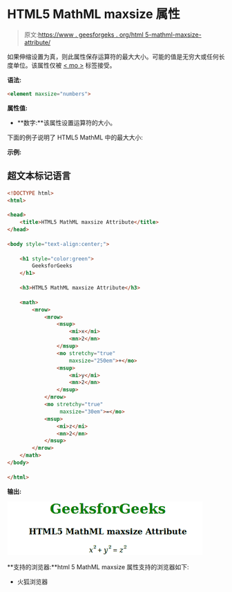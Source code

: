 # HTML5 MathML maxsize 属性

> 原文:[https://www . geesforgeks . org/html 5-mathml-maxsize-attribute/](https://www.geeksforgeeks.org/html5-mathml-maxsize-attribute/)

如果伸缩设置为真，则此属性保存运算符的最大大小。可能的值是无穷大或任何长度单位。该属性仅被 [< mo >](https://www.geeksforgeeks.org/html5-mathml-mo-tag/) 标签接受。

**语法:**

```html
<element maxsize="numbers">

```

**属性值:**

*   **数字:**该属性设置运算符的大小。

下面的例子说明了 HTML5 MathML 中的最大大小:

**示例:**

## 超文本标记语言

```html
<!DOCTYPE html> 
<html> 

<head> 
    <title>HTML5 MathML maxsize Attribute</title> 
</head> 

<body style="text-align:center;"> 

    <h1 style="color:green"> 
        GeeksforGeeks 
    </h1> 

    <h3>HTML5 MathML maxsize Attribute</h3> 

    <math> 
        <mrow> 
            <mrow> 
                <msup> 
                    <mi>x</mi> 
                    <mn>2</mn> 
                </msup> 
                <mo stretchy="true" 
                    maxsize="250em">+</mo> 
                <msup> 
                    <mi>y</mi> 
                    <mn>2</mn> 
                </msup> 
            </mrow> 
            <mo stretchy="true" 
                 maxsize="30em">=</mo> 
            <msup> 
                <mi>z</mi> 
                <mn>2</mn> 
            </msup> 
        </mrow> 
    </math> 
</body> 

</html>
```

**输出:**

![](img/5126a2d391f08968dae637ab04bf7668.png)

**支持的浏览器:**html 5 MathML maxsize 属性支持的浏览器如下:

*   火狐浏览器